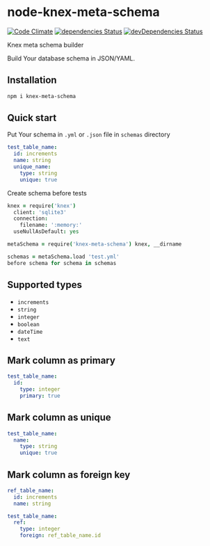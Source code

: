# node-knex-meta-schema

[![Code Climate](https://codeclimate.com/github/tomi77/node-knex-meta-schema/badges/gpa.svg)](https://codeclimate.com/github/tomi77/node-knex-meta-schema)
[![dependencies Status](https://david-dm.org/tomi77/node-knex-meta-schema/status.svg)](https://david-dm.org/tomi77/node-knex-meta-schema)
[![devDependencies Status](https://david-dm.org/tomi77/node-knex-meta-schema/dev-status.svg)](https://david-dm.org/tomi77/node-knex-meta-schema?type=dev)

Knex meta schema builder

Build Your database schema in JSON/YAML.

## Installation

~~~bash
npm i knex-meta-schema
~~~

## Quick start

Put Your schema in `.yml` or `.json` file in `schemas` directory

~~~yaml
test_table_name:
  id: increments
  name: string
  unique_name:
    type: string
    unique: true
~~~

Create schema before tests

~~~coffee
knex = require('knex')
  client: 'sqlite3'
  connection:
    filename: ':memory:'
  useNullAsDefault: yes

metaSchema = require('knex-meta-schema') knex, __dirname

schemas = metaSchema.load 'test.yml'
before schema for schema in schemas
~~~

## Supported types

* `increments`
* `string`
* `integer`
* `boolean`
* `dateTime`
* `text`

## Mark column as primary

~~~yaml
test_table_name:
  id:
    type: integer
    primary: true
~~~

## Mark column as unique

~~~yaml
test_table_name:
  name:
    type: string
    unique: true
~~~

## Mark column as foreign key

~~~yaml
ref_table_name:
  id: increments
  name: string

test_table_name:
  ref:
    type: integer
    foreign: ref_table_name.id
~~~

